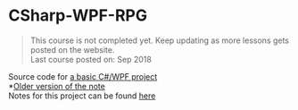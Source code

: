 # CSharp-WPF-RPG
>This course is not completed yet. Keep updating as more lessons gets posted on the website.  
>Last course posted on: Sep 2018  

Source code for [a basic C#/WPF project](http://scottlilly.com/build-a-cwpf-rpg/)  
  *[Older version of the note](https://scottlilly.com/learn-c-by-building-a-simple-rpg-index/)  
Notes for this project can be found [here](https://docs.google.com/document/d/1RgJ3ABKPzAVcx7fH3oYxvioPzmoO3VWCYVW8Vx8rp-I/edit?usp=sharing)  
